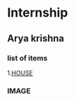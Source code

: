 # Internship
## Arya krishna
### list of items
1.[HOUSE](https://www.tinkercad.com/things/8MVSZH3qXXR-exquisite-lappi-albar/edit)
### IMAGE
